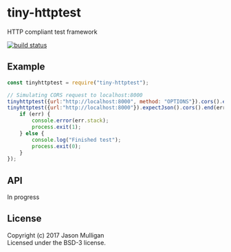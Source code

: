 # tiny-httptest
HTTP compliant test framework

[![build status](https://secure.travis-ci.org/avoidwork/tiny-httptest.svg)](http://travis-ci.org/avoidwork/tiny-httptest)

## Example
```javascript
const tinyhttptest = require("tiny-httptest");

// Simulating CORS request to localhost:8000
tinyhttptest({url:"http://localhost:8000", method: "OPTIONS"}).cors().end();
tinyhttptest({url:"http://localhost:8000"}).expectJson().cors().end(err => {
	if (err) {
		console.error(err.stack);
		process.exit(1);
	} else {
		console.log("Finished test");
		process.exit(0);
	}
});
```

## API
In progress

## License
Copyright (c) 2017 Jason Mulligan  
Licensed under the BSD-3 license.
